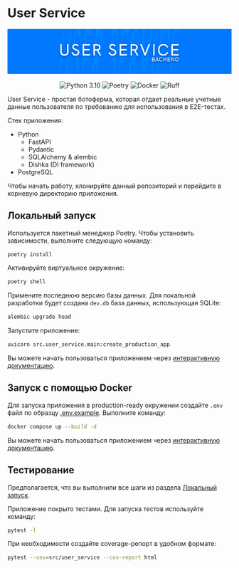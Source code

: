 # User Service

![Главный баннер](./docs/banner.png)

<center>

![Python 3.10](https://img.shields.io/badge/Python-3.10-green?style=flat&logo=python&logoColor=white)
![Poetry](https://img.shields.io/badge/Poetry-purple?style=flat&logo=poetry&logoColor=white)
![Docker](https://img.shields.io/badge/Docker-blue?style=flat&logo=docker&logoColor=white)
![Ruff](https://img.shields.io/endpoint?url=https://raw.githubusercontent.com/astral-sh/ruff/main/assets/badge/v2.json)

</center>

User Service - простая ботоферма, которая отдает реальные учетные данные пользователя по требованию для использования в E2E-тестах.

Стек приложения:
- Python
  - FastAPI
  - Pydantic
  - SQLAlchemy & alembic
  - Dishka (DI framework)
- PostgreSQL

Чтобы начать работу, клонируйте данный репозиторий и перейдите в корневую директорию приложения.

## Локальный запуск
Используется пакетный менеджер Poetry. Чтобы установить зависимости, выполните следующую команду:
```bash
poetry install
```

Активируйте виртуальное окружение:
```bash
poetry shell
```

Примените последнюю версию базы данных. Для локальной разработки будет создана ```dev.db``` база данных, использующая SQLite:
```bash
alembic upgrade head
```

Запустите приложение:
```bash
uvicorn src.user_service.main:create_production_app
```

Вы можете начать пользоваться приложением через [интерактивную документацию](http://127.0.0.1:8000/docs).

## Запуск с помощью Docker
Для запуска приложения в production-ready окружении создайте ```.env``` файл по образцу [.env.example](.env.example). Выполните команду:
```bash
docker compose up --build -d
```

Вы можете начать пользоваться приложением через [интерактивную документацию](http://127.0.0.1:8000/docs).

## Тестирование
Предполагается, что вы выполнили все шаги из раздела [Локальный запуск](#локальный-запуск).

Приложение покрыто тестами. Для запуска тестов используйте команду:
```bash
pytest -l
```

При необходимости создайте coverage-репорт в удобном формате:
```bash
pytest --cov=src/user_service --cov-report html
```
